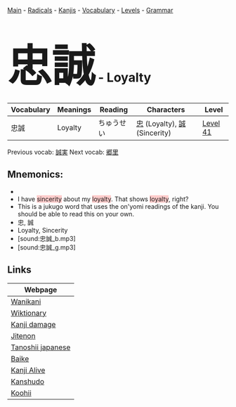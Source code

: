 <style> bigfont {font-size: 100px}</style>
[Main](../README.md) -
[Radicals](../radicals.md) -
[Kanjis](../kanjis.md) -
[Vocabulary](../vocabulary.md) -
[Levels](../levels.md) -
[Grammar](../grammar.md)
# <bigfont> 忠誠</bigfont> - Loyalty 

| Vocabulary | Meanings | Reading | Characters | Level |
| --- | --- | --- | --- | --- |
| 忠誠 | Loyalty | ちゅうせい |  [忠](../kanjis/忠.md) (Loyalty), [誠](../kanjis/誠.md) (Sincerity) | [Level 41](../levels/wk_level41.md) |

Previous vocab: [誠実](誠実.md) Next vocab: [郷里](郷里.md) 

## Mnemonics:

* 
* I have <span style="background-color:#ffcccb"> sincerity</span> about my <span style="background-color:#ffcccb"> loyalty</span>. That shows <span style="background-color:#ffcccb"> loyalty</span>, right?
* This is a jukugo word that uses the on'yomi readings of the kanji. You should be able to read this on your own.
* 忠, 誠
* Loyalty, Sincerity
* [sound:忠誠_b.mp3]
* [sound:忠誠_g.mp3]


## Links 

| Webpage |
| --- |
| [Wanikani          ](https://www.wanikani.com/kanji/忠誠) |
| [Wiktionary        ](https://en.wiktionary.org/wiki/忠誠) |
| [Kanji damage      ](http://www.kanjidamage.com/kanji/search?utf8=✓&q=忠誠) |
| [Jitenon           ](https://jitenon.com/kanji/忠誠) |
| [Tanoshii japanese ](https://www.tanoshiijapanese.com/dictionary/kanji.cfm?k=忠誠) |
| [Baike             ](https://baike.baidu.com/item/忠誠) |
| [Kanji Alive       ](https://app.kanjialive.com/忠誠) |
| [Kanshudo          ](https://www.kanshudo.com/searchmn?q=忠誠) |
| [Koohii            ](https://kanji.koohii.com/study/kanji/忠誠) |
